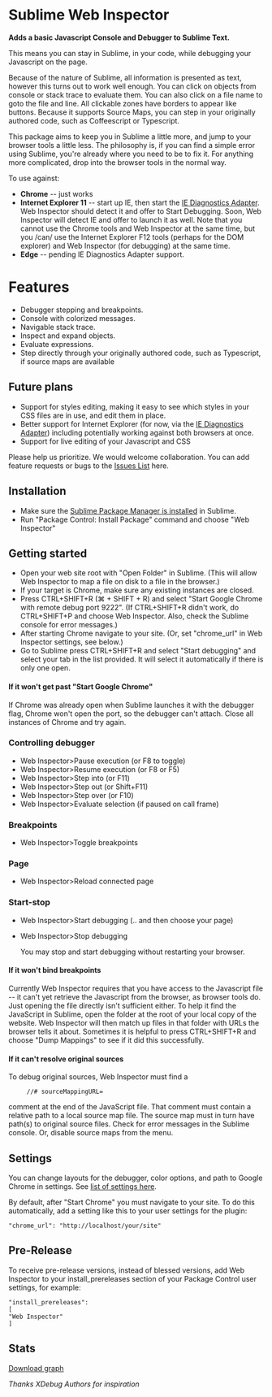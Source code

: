 ﻿# Sublime Web Inspector

__Adds a basic Javascript Console and Debugger to Sublime Text.__ 

This means you can stay in Sublime, in your code, while debugging your Javascript on the page.

Because of the nature of Sublime, all information is presented as text, however this turns out to work well enough. You can click on objects from console or stack trace to evaluate them. You can also click on a file name to goto the file and line. All clickable zones have borders to appear like buttons. Because it supports Source Maps, you can step in your originally authored code, such as Coffeescript or Typescript.

This package aims to keep you in Sublime a little more, and jump to your browser tools a little less. The philosophy is, if you can find a simple error using Sublime, you're already where you need to be to fix it. For anything more complicated, drop into the browser tools in the normal way.

To use against:

* __Chrome__ -- just works
* __Internet Explorer 11__ -- start up IE, then start the [IE Diagnostics Adapter](https://github.com/Microsoft/IEDiagnosticsAdapter/releases). Web Inspector should detect it and offer to Start Debugging. Soon, Web Inspector will detect IE and offer to launch it as well. Note that you cannot use the Chrome tools and Web Inspector at the same time, but you /can/ use the Internet Explorer F12 tools (perhaps for the DOM explorer) and Web Inspector (for debugging) at the same time.
* __Edge__ -- pending IE Diagnostics Adapter support.

# Features
- Debugger stepping and breakpoints.
- Console with colorized messages.
- Navigable stack trace.
- Inspect and expand objects.
- Evaluate expressions.
- Step directly through your originally authored code, such as Typescript, if source maps are available

## Future plans

* Support for styles editing, making it easy to see which styles in your CSS files are in use, and edit them in place. 
* Better support for Internet Explorer (for now, via the [IE Diagnostics Adapter](https://github.com/Microsoft/IEDiagnosticsAdapter/releases)) including potentially working against both browsers at once. 
* Support for live editing of your Javascript and CSS

Please help us prioritize. We would welcome collaboration. You can add feature requests or bugs to the [Issues List](https://github.com/sokolovstas/SublimeWebInspector/issues) here.

## Installation
* Make sure the [Sublime Package Manager is installed](https://packagecontrol.io/installation) in Sublime.
* Run "Package Control: Install Package" command and choose "Web Inspector"

## Getting started
- Open your web site root with "Open Folder" in Sublime. (This will allow Web Inspector to map a file on disk to a file in the browser.)
- If your target is Chrome, make sure any existing instances are closed.
- Press CTRL+SHIFT+R (⌘ + SHIFT + R) and select "Start Google Chrome with remote debug port 9222". (If CTRL+SHIFT+R didn't work, do CTRL+SHIFT+P and choose Web Inspector. Also, check the Sublime console for error messages.)
- After starting Chrome navigate to your site. (Or, set "chrome_url" in Web Inspector settings, see below.)
- Go to Sublime press CTRL+SHIFT+R and select "Start debugging" and select your tab in the list provided. It will select it automatically if there is only one open.

#### If it won't get past "Start Google Chrome"
If Chrome was already open when Sublime launches it with the debugger flag, Chrome won't open the port, so the debugger can't attach. Close all instances of Chrome and try again. 
 
### Controlling debugger
- Web Inspector>Pause execution (or F8 to toggle)
- Web Inspector>Resume execution (or F8 or F5)
- Web Inspector>Step into (or F11)
- Web Inspector>Step out (or Shift+F11)
- Web Inspector>Step over (or F10)
- Web Inspector>Evaluate selection (if paused on call frame)

### Breakpoints
- Web Inspector>Toggle breakpoints

### Page
- Web Inspector>Reload connected page

### Start-stop
- Web Inspector>Start debugging (.. and then choose your page)
- Web Inspector>Stop debugging

  You may stop and start debugging without restarting your browser.

#### If it won't bind breakpoints
Currently Web Inspector requires that you have access to the Javascript file -- it can't yet retrieve the Javascript from the browser, as browser tools do. Just opening the file directly isn't sufficient either. To help it find the JavaScript in Sublime, open the folder at the root of your local copy of the website. Web Inspector will then match up files in that folder with URLs the browser tells it about. Sometimes it is helpful to press CTRL+SHIFT+R and choose "Dump Mappings" to see if it did this successfully. 

#### If it can't resolve original sources
To debug original sources, Web Inspector must find a 

         //# sourceMappingURL=

comment at the end of the JavaScript file. That comment must contain a relative path to a local source map file. The source map must in turn have path(s) to original source files. Check for error messages in the Sublime console. Or, disable source maps from the menu.

## Settings
You can change layouts for the debugger, color options, and path to Google Chrome in settings. See [list of settings here](https://github.com/sokolovstas/SublimeWebInspector/wiki/User-Settings).

By default, after "Start Chrome" you must navigate to your site. To do this automatically, add a setting like this to your user settings for the plugin:

	"chrome_url": "http://localhost/your/site"

## Pre-Release
To receive pre-release versions, instead of blessed versions, add Web Inspector to your install_prereleases section of your Package Control user settings, for example:

	"install_prereleases":
	[
	"Web Inspector"
	]

## Stats
[Download graph](https://packagecontrol.io/packages/Web%20Inspector)

*Thanks XDebug Authors for inspiration*